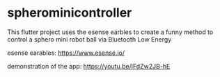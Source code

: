 # spherominicontroller
This flutter project uses the esense earbles to create a funny method to control a sphero mini robot ball via Bluetooth Low Energy

esense earables: https://www.esense.io/   

demonstration of the app: https://youtu.be/lFdZw2JB-hE
